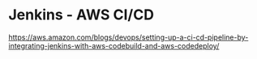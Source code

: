 # Jenkins - AWS CI/CD

https://aws.amazon.com/blogs/devops/setting-up-a-ci-cd-pipeline-by-integrating-jenkins-with-aws-codebuild-and-aws-codedeploy/ 
